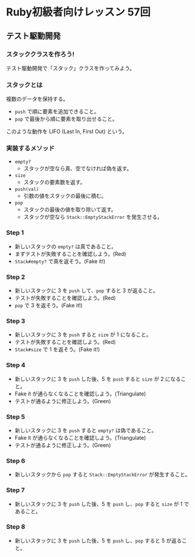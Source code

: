 # Ruby初級者向けレッスン 57回
## テスト駆動開発

### スタッククラスを作ろう!
テスト駆動開発で「スタック」クラスを作ってみよう。

### スタックとは

複数のデータを保持する。
- `push` で順に要素を追加できること。
- `pop` で最後から順に要素を取り出せること。

このような動作を LIFO (Last In, First Out) という。

### 実装するメソッド
- `empty?`
  - スタックが空なら真、空でなければ偽を返す。
- `size`
  - スタックの要素数を返す。
- `push(val)`
  - 引数の値をスタックの最後に積む。
- `pop`
  - スタックの最後の値を取り除いて返す。
  - スタックが空なら `Stack::EmptyStackError` を発生させる。

### Step 1
- 新しいスタックの `empty?` は真であること。
- まずテストが失敗することを確認しよう。(Red)
- `Stack#empty?` で真を返そう。(Fake it!)

### Step 2
- 新しいスタックに 3 を `push` して、`pop` すると 3 が返ること。
- テストが失敗することを確認しよう。(Red)
- `pop` で 3 を返そう。(Fake it!)

### Step 3
- 新しいスタックに 3 を `push` すると `size` が 1 になること。
- テストが失敗することを確認しよう。(Red)
- `Stack#size` で 1 を返そう。(Fake it!)

### Step 4
- 新しいスタックに 3 を `push` した後、5 を `push` すると `size` が 2 になること。
- Fake it が通らなくなることを確認しよう。(Triangulate)
- テストが通るように修正しよう。(Green)

### Step 5
- 新しいスタックに 3 を `push` すると `empty?` は偽であること。
- Fake it が通らなくなることを確認しよう。(Triangulate)
- テストが通るように修正しよう。(Green)

### Step 6
- 新しいスタックから `pop` すると `Stack::EmptyStackError` が発生すること。

### Step 7
- 新しいスタックに 3 を `push` した後、5 を `push` し、`pop` すると `size` が 1 であること。

### Step 8
- 新しいスタックに 3 を `push` した後、5 を `push` し、`pop` すると 5 が返ること。
